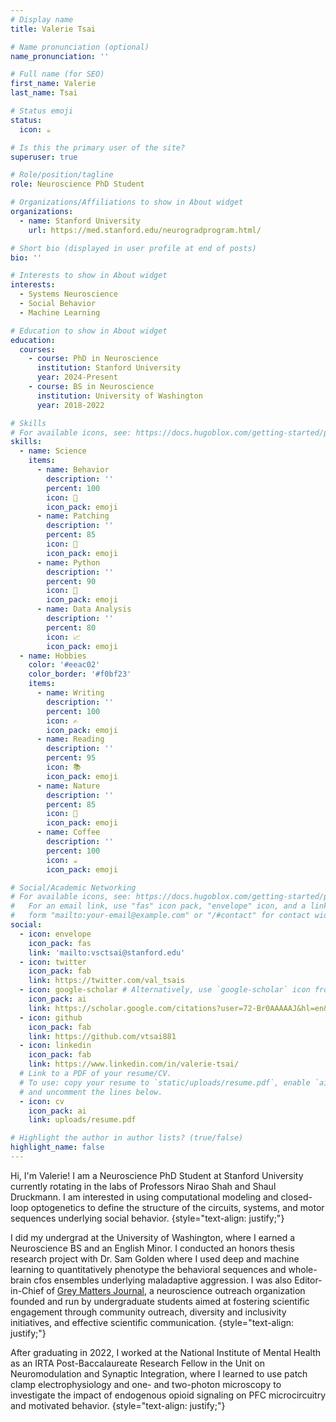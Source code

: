 ```yaml
---
# Display name
title: Valerie Tsai

# Name pronunciation (optional)
name_pronunciation: ''

# Full name (for SEO)
first_name: Valerie
last_name: Tsai

# Status emoji
status:
  icon: ☕

# Is this the primary user of the site?
superuser: true

# Role/position/tagline
role: Neuroscience PhD Student

# Organizations/Affiliations to show in About widget
organizations:
  - name: Stanford University
    url: https://med.stanford.edu/neurogradprogram.html/

# Short bio (displayed in user profile at end of posts)
bio: ''

# Interests to show in About widget
interests:
  - Systems Neuroscience
  - Social Behavior
  - Machine Learning

# Education to show in About widget
education:
  courses:
    - course: PhD in Neuroscience
      institution: Stanford University
      year: 2024-Present
    - course: BS in Neuroscience
      institution: University of Washington
      year: 2018-2022

# Skills
# For available icons, see: https://docs.hugoblox.com/getting-started/page-builder/#icons
skills:
  - name: Science
    items:
      - name: Behavior
        description: ''
        percent: 100
        icon: 🐁
        icon_pack: emoji
      - name: Patching
        description: ''
        percent: 85
        icon: 🧠
        icon_pack: emoji
      - name: Python
        description: ''
        percent: 90
        icon: 🐍
        icon_pack: emoji
      - name: Data Analysis
        description: ''
        percent: 80
        icon: 📈
        icon_pack: emoji
  - name: Hobbies
    color: '#eeac02'
    color_border: '#f0bf23'
    items:
      - name: Writing
        description: ''
        percent: 100
        icon: ✍️
        icon_pack: emoji
      - name: Reading
        description: ''
        percent: 95
        icon: 📚
        icon_pack: emoji
      - name: Nature
        description: ''
        percent: 85
        icon: 🌄
        icon_pack: emoji
      - name: Coffee
        description: ''
        percent: 100
        icon: ☕
        icon_pack: emoji

# Social/Academic Networking
# For available icons, see: https://docs.hugoblox.com/getting-started/page-builder/#icons
#   For an email link, use "fas" icon pack, "envelope" icon, and a link in the
#   form "mailto:your-email@example.com" or "/#contact" for contact widget.
social:
  - icon: envelope
    icon_pack: fas
    link: 'mailto:vsctsai@stanford.edu'
  - icon: twitter
    icon_pack: fab
    link: https://twitter.com/val_tsais
  - icon: google-scholar # Alternatively, use `google-scholar` icon from `ai` icon pack
    icon_pack: ai
    link: https://scholar.google.com/citations?user=72-Br0AAAAAJ&hl=en&authuser=2
  - icon: github
    icon_pack: fab
    link: https://github.com/vtsai881
  - icon: linkedin
    icon_pack: fab
    link: https://www.linkedin.com/in/valerie-tsai/
  # Link to a PDF of your resume/CV.
  # To use: copy your resume to `static/uploads/resume.pdf`, enable `ai` icons in `params.yaml`,
  # and uncomment the lines below.
  - icon: cv
    icon_pack: ai
    link: uploads/resume.pdf

# Highlight the author in author lists? (true/false)
highlight_name: false
---
```


Hi, I'm Valerie! I am a Neuroscience PhD Student at Stanford University currently rotating in the labs of Professors Nirao Shah and Shaul Druckmann. I am interested in using computational modeling and closed-loop optogenetics to define the structure of the circuits, systems, and motor sequences underlying social behavior.
{style="text-align: justify;"}

I did my undergrad at the University of Washington, where I earned a Neuroscience BS and an English Minor. I conducted an honors thesis research project with Dr. Sam Golden where I used deep and machine learning to quantitatively phenotype the behavioral sequences and whole-brain cfos ensembles underlying maladaptive aggression. I was also Editor-in-Chief of [Grey Matters Journal](https://greymattersjournal.org/), a neuroscience outreach organization founded and run by undergraduate students aimed at fostering scientific engagement through community outreach, diversity and inclusivity initiatives, and effective scientific communication.
{style="text-align: justify;"}

After graduating in 2022, I worked at the National Institute of Mental Health as an IRTA Post-Baccalaureate Research Fellow in the Unit on Neuromodulation and Synaptic Integration, where I learned to use patch clamp electrophysiology and one- and two-photon microscopy to investigate the impact of endogenous opioid signaling on PFC microcircuitry and motivated behavior. 
{style="text-align: justify;"}
